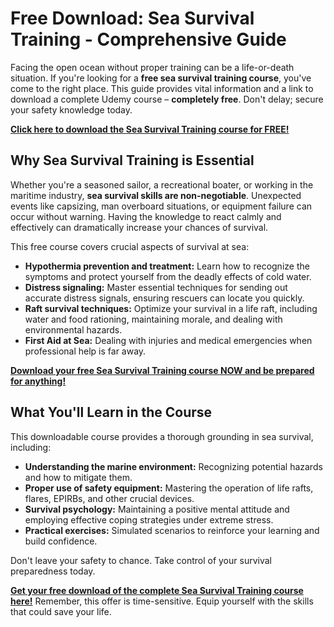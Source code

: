 # Free Download: Sea Survival Training - Comprehensive Guide

Facing the open ocean without proper training can be a life-or-death situation. If you're looking for a **free sea survival training course**, you've come to the right place. This guide provides vital information and a link to download a complete Udemy course – **completely free**. Don't delay; secure your safety knowledge today.

[**Click here to download the Sea Survival Training course for FREE!**](https://udemywork.com/sea-survival-training)

## Why Sea Survival Training is Essential

Whether you're a seasoned sailor, a recreational boater, or working in the maritime industry, **sea survival skills are non-negotiable**. Unexpected events like capsizing, man overboard situations, or equipment failure can occur without warning. Having the knowledge to react calmly and effectively can dramatically increase your chances of survival.

This free course covers crucial aspects of survival at sea:

*   **Hypothermia prevention and treatment:** Learn how to recognize the symptoms and protect yourself from the deadly effects of cold water.
*   **Distress signaling:** Master essential techniques for sending out accurate distress signals, ensuring rescuers can locate you quickly.
*   **Raft survival techniques:** Optimize your survival in a life raft, including water and food rationing, maintaining morale, and dealing with environmental hazards.
*   **First Aid at Sea:** Dealing with injuries and medical emergencies when professional help is far away.

[**Download your free Sea Survival Training course NOW and be prepared for anything!**](https://udemywork.com/sea-survival-training)

## What You'll Learn in the Course

This downloadable course provides a thorough grounding in sea survival, including:

*   **Understanding the marine environment:** Recognizing potential hazards and how to mitigate them.
*   **Proper use of safety equipment:** Mastering the operation of life rafts, flares, EPIRBs, and other crucial devices.
*   **Survival psychology:** Maintaining a positive mental attitude and employing effective coping strategies under extreme stress.
*   **Practical exercises:** Simulated scenarios to reinforce your learning and build confidence.

Don't leave your safety to chance. Take control of your survival preparedness today.

[**Get your free download of the complete Sea Survival Training course here!**](https://udemywork.com/sea-survival-training) Remember, this offer is time-sensitive. Equip yourself with the skills that could save your life.
